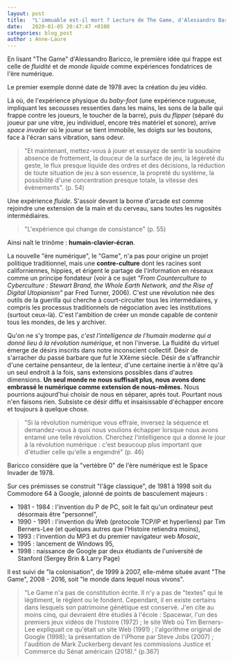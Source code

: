 ```yaml
---
layout: post
title:  "L'immuable est-il mort ? Lecture de The Game, d'Alessandro Baricco"
date:   2020-01-05 20:47:47 +0100
categories: blog_post
author : Anne-Laure
---
```


En lisant "The Game" d'Alessandro Baricco, le première idée qui frappe est celle de *fluidité* et de *monde liquide* comme expériences fondatrices de l'ère numérique. 

Le premier exemple donné date de 1978 avec la création du jeu vidéo. 

Là où, de l'expérience physique du *baby-foot* (une expérience rugueuse, impliquant les secousses ressenties
dans les mains, les sons de la balle qui frappe contre les joueurs, le toucher de la barre), puis du *flipper* (séparé du joueur par une vitre, jeu individuel, encore très matériel et sonore), 
arrive *space invader* où le joueur se tient immobile, les doigts sur les boutons, face à l'écran sans vibration, sans odeur.

>"Et maintenant, mettez-vous à jouer et essayez de sentir la soudaine absence de frottement, la douceur de la surface de jeu, la légèreté du geste, le flux presque
liquide des ordres et des décisions, la réduction de toute situation de jeu à son essence, la propreté du système, la possibilité d'une concentration presque totale, 
la vitesse des évènements". (p. 54)

Une expérience *fluide*. S'assoir devant la borne d'arcade est comme rejoindre une extension de la main et du cerveau,  sans toutes les rugosités intermédiaires.

>"L'expérience qui change de consistance" (p. 55)

Ainsi naît le trinôme : **humain-clavier-écran**. 

La nouvelle "ère numérique", le "Game", n'a pas pour origine un projet politique traditionnel, mais une **contre-culture** dont les racines sont californiennes, hippies, et érigent le partage de l'information 
en réseaux comme un principe fondateur (voir à ce sujet *"From Counterculture to Cyberculture : Stewart Brand, the Whole Earth Network, and the Rise of Digital Utopianism"* par Fred Turner, 2006).
C'est une révolution née des outils de la guerilla qui cherche à court-circuiter tous les intermédiaires, y compris les processus traditionnels de négociation avec les institutions (surtout ceux-là). 
C'est l'ambition de créer un monde capable de contenir tous les mondes, de les y archiver.

Qu'on ne s'y trompe pas, *c'est l'intelligence de l'humain moderne qui a donné lieu à la révolution numérique*, et non l'inverse. 
La fluidité du virtuel émerge de désirs inscrits dans notre inconscient collectif. Désir de s'arracher du passé barbare que fut le XXème siècle. 
Désir de s'affranchir d'une certaine pensanteur, de la lenteur, d'une certaine inertie à n'être qu'à un seul endroit à la fois, sans extensions possibles dans d'autres dimensions.
**Un seul monde ne nous suffisait plus, nous avons donc embrassé le numérique comme extension de nous-mêmes.** 
Nous pourrions aujourd'hui choisir de nous en séparer, après tout. 
Pourtant nous n'en faisons rien. Subsiste ce désir diffu et insaisissable d'échapper encore et toujours à quelque chose.

>"Si la révolution numérique vous effraie, inversez la séquence et demandez-vous à quoi nous voulions échapper lorsque nous avons entamé une telle révolution. Cherchez l'intelligence qui a donné
le jour à la révolution numérique : c'est beaucoup plus important que d'étudier celle qu'elle a engendré" (p. 46)

Baricco considère que la "vertèbre 0" de l'ère numérique est le Space Invader de 1978. 

Sur ces prémisses se construit "l'âge classique", de 1981 à 1998 soit du Commodore 64 à Google, jalonné de points de basculement majeurs : 
- 1981 - 1984 : l'invention du P de PC, soit le fait qu'un ordinateur peut désormais être "personnel",
- 1990 - 1991 : l'invention du Web (protocole TCP/IP et hyperliens) par Tim Berners-Lee (et quelques autres que l'Histoire retiendra moins), 
- 1993 : l'invention du MP3 et du premier navigateur web *Mosaic*,
- 1995 : lancement de Windows 95,
- 1998 : naissance de Google par deux étudiants de l'université de Stanford (Sergey Brin & Larry Page)

Il est suivi de "la colonisation", de 1999 à 2007, elle-même située avant "The Game", 2008 - 2016, soit "le monde dans lequel nous vivons".



>"Le Game n'a pas de constitution écrite. Il n'y a pas de "textes" qui le légitiment, le règlent ou le fondent. Cependant, il en existe certains 
dans lesquels son patrimoine génétique est conservé. J'en cite au moins cinq, qui devraient être étudiés à l'école : Spacewar, l'un des premiers
jeux vidéos de l'histoire (1972) ; le site Web où Tim Berners-Lee expliquait ce qu'était un site Web (1991) ; l'algorithme original de Google (1998);
la présentation de l'iPhone par Steve Jobs (2007) ; l'audition de Mark Zuckerberg devant les commissions Justice et Commerce du Sénat américain (2018)." (p.367)


